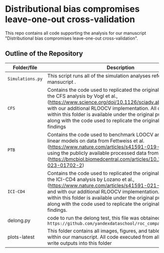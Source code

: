 # Distributional bias compromises leave-one-out cross-validation

This repo contains all code supporting the analysis for our manuscript "Distributional bias compromises leave-one-out cross-validation".


Outline of the Repository
------------------
| Folder/file | Description |
|--|--|
| `Simulations.py` | This script runs all of the simulation analyses referenced in our mansucript .|
| `CFS` | Contains the code used to replicated the original analysis from the CFS analysis by Vogl et al., (https://www.science.org/doi/10.1126/sciadv.abq2422), and with our additional RLOOCV implementation. All data used within this folder is available under the original publication, along with the code used to replicate the original work's findings |
| `PTB` | Contains the code used to benchmark LOOCV and RLOOCV linear models on data from Fettweiss et al. (https://www.nature.com/articles/s41591-019-0450-2), using the publicly available processed data from Huang et al. (https://bmcbiol.biomedcentral.com/articles/10.1186/s12915-023-01702-2) |
| `ICI-CD4` | Contains the code used to replicated the original analysis from the ICI-CD4 analysis by Lozano et al., (https://www.nature.com/articles/s41591-021-01623-z), and with our additional RLOOCV implementation. All data used within this folder is available under the original publication,  along with the code used to replicate the original work's findings. |
| delong.py | code to run the delong test, this file was obtained from `https://github.com/yandexdataschool/roc_comparison`|
| plots-latest | This folder contains all images, figures, and tables referenced within our manuscript. All code executed from all analyses write outputs into this folder |
